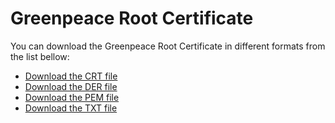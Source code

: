 # Greenpeace Root Certificate

You can download the Greenpeace Root Certificate in different formats from the list bellow:

* [Download the CRT file](GreenpeaceGlobalAuthenticationandEncryptionRootCA2010.crt)
* [Download the DER file](GreenpeaceGlobalAuthenticationandEncryptionRootCA2010.der)
* [Download the PEM file](GreenpeaceGlobalAuthenticationandEncryptionRootCA2010.pem)
* [Download the TXT file](GreenpeaceGlobalAuthenticationandEncryptionRootCA2010.txt)
